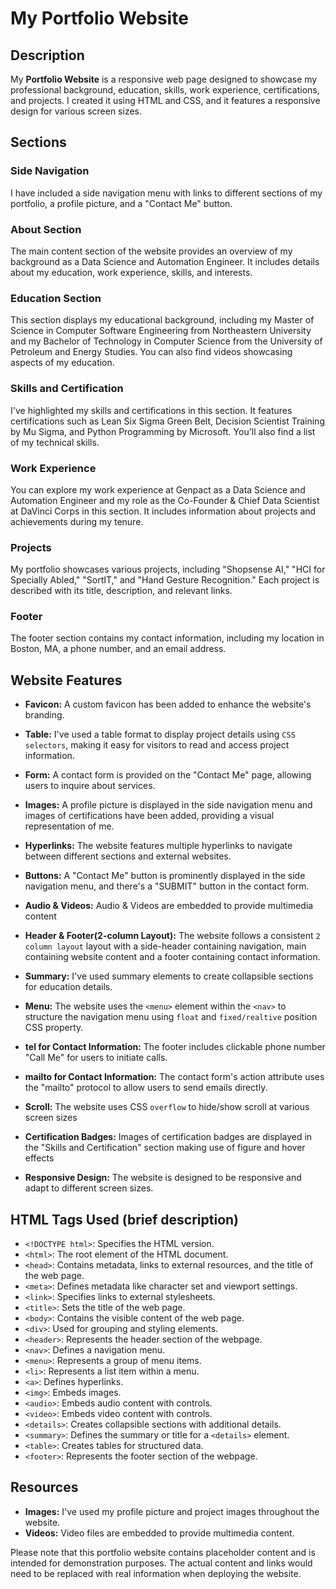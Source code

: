 # My Portfolio Website

## Description

My **Portfolio Website** is a responsive web page designed to showcase my professional background, education, skills, work experience, certifications, and projects. I created it using HTML and CSS, and it features a responsive design for various screen sizes.

## Sections

### Side Navigation

I have included a side navigation menu with links to different sections of my portfolio, a profile picture, and a "Contact Me" button.

### About Section

The main content section of the website provides an overview of my background as a Data Science and Automation Engineer. It includes details about my education, work experience, skills, and interests.

### Education Section

This section displays my educational background, including my Master of Science in Computer Software Engineering from Northeastern University and my Bachelor of Technology in Computer Science from the University of Petroleum and Energy Studies. You can also find videos showcasing aspects of my education.

### Skills and Certification

I've highlighted my skills and certifications in this section. It features certifications such as Lean Six Sigma Green Belt, Decision Scientist Training by Mu Sigma, and Python Programming by Microsoft. You'll also find a list of my technical skills.

### Work Experience

You can explore my work experience at Genpact as a Data Science and Automation Engineer and my role as the Co-Founder & Chief Data Scientist at DaVinci Corps in this section. It includes information about projects and achievements during my tenure.

### Projects

My portfolio showcases various projects, including "Shopsense AI," "HCI for Specially Abled," "SortIT," and "Hand Gesture Recognition." Each project is described with its title, description, and relevant links.

### Footer

The footer section contains my contact information, including my location in Boston, MA, a phone number, and an email address.

## Website Features

- **Favicon:** A custom favicon has been added to enhance the website's branding.
- **Table:** I've used a table format to display project details using `CSS selectors`, making it easy for visitors to read and access project information.
- **Form:** A contact form is provided on the "Contact Me" page, allowing users to inquire about services.
- **Images:** A profile picture is displayed in the side navigation menu and images of certifications have been added, providing a visual representation of me.
- **Hyperlinks:** The website features multiple hyperlinks to navigate between different sections and external websites.
- **Buttons:** A "Contact Me" button is prominently displayed in the side navigation menu, and there's a "SUBMIT" button in the contact form.
- **Audio & Videos:** Audio & Videos are embedded to provide multimedia content
- **Header & Footer(2-column Layout):** The website follows a consistent `2 column layout` layout with a side-header containing navigation, main containing website content and a footer containing contact information.
- **Summary:** I've used summary elements to create collapsible sections for education details.
- **Menu:** The website uses the `<menu>` element within the `<nav>` to structure the navigation menu using `float` and `fixed/realtive` position CSS property.
- **tel for Contact Information:** The footer includes clickable phone number "Call Me" for users to initiate calls.
- **mailto for Contact Information:** The contact form's action attribute uses the "mailto" protocol to allow users to send emails directly.

- **Scroll:** The website uses CSS `overflow` to hide/show scroll at various screen sizes
- **Certification Badges:** Images of certification badges are displayed in the "Skills and Certification" section making use of figure and hover effects
- **Responsive Design:** The website is designed to be responsive and adapt to different screen sizes.

## HTML Tags Used (brief description)

- `<!DOCTYPE html>`: Specifies the HTML version.
- `<html>`: The root element of the HTML document.
- `<head>`: Contains metadata, links to external resources, and the title of the web page.
- `<meta>`: Defines metadata like character set and viewport settings.
- `<link>`: Specifies links to external stylesheets.
- `<title>`: Sets the title of the web page.
- `<body>`: Contains the visible content of the web page.
- `<div>`: Used for grouping and styling elements.
- `<header>`: Represents the header section of the webpage.
- `<nav>`: Defines a navigation menu.
- `<menu>`: Represents a group of menu items.
- `<li>`: Represents a list item within a menu.
- `<a>`: Defines hyperlinks.
- `<img>`: Embeds images.
- `<audio>`: Embeds audio content with controls.
- `<video>`: Embeds video content with controls.
- `<details>`: Creates collapsible sections with additional details.
- `<summary>`: Defines the summary or title for a `<details>` element.
- `<table>`: Creates tables for structured data.
- `<footer>`: Represents the footer section of the webpage.

## Resources

- **Images:** I've used my profile picture and project images throughout the website.
- **Videos:** Video files are embedded to provide multimedia content.

Please note that this portfolio website contains placeholder content and is intended for demonstration purposes. The actual content and links would need to be replaced with real information when deploying the website.
